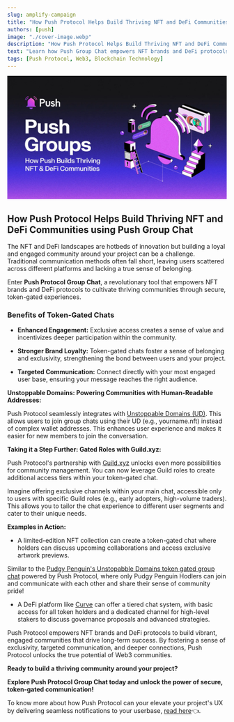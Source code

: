 ```yaml
---
slug: amplify-campaign
title: "How Push Protocol Helps Build Thriving NFT and DeFi Communities Using Push Group Chats"
authors: [push]
image: "./cover-image.webp"
description: "How Push Protocol Helps Build Thriving NFT and DeFi Communities Using Push Group Chats"
text: "Learn how Push Group Chat empowers NFT brands and DeFi protocols to cultivate thriving communities through secure, token-gated experiences."
tags: [Push Protocol, Web3, Blockchain Technology]
---
```

![Cover Image of How Push Protocol Helps Build Thriving NFT and DeFi Communities Using Push Group Chats Blog ](./cover-image.webp)

<!--truncate-->

## How Push Protocol Helps Build Thriving NFT and DeFi Communities using Push Group Chat

The NFT and DeFi landscapes are hotbeds of innovation but building a loyal and engaged community around your project can be a challenge. Traditional communication methods often fall short, leaving users scattered across different platforms and lacking a true sense of belonging.

Enter **Push Protocol Group Chat**, a revolutionary tool that empowers NFT brands and DeFi protocols to cultivate thriving communities through secure, token-gated experiences.

### Benefits of Token-Gated Chats

- **Enhanced Engagement:** Exclusive access creates a sense of value and incentivizes deeper participation within the community.

- **Stronger Brand Loyalty:** Token-gated chats foster a sense of belonging and exclusivity, strengthening the bond between users and your project.

- **Targeted Communication:** Connect directly with your most engaged user base, ensuring your message reaches the right audience.

**Unstoppable Domains: Powering Communities with Human-Readable Addresses:**

Push Protocol seamlessly integrates with [Unstoppable Domains (UD)](https://unstoppabledomains.com/). This allows users to join group chats using their UD (e.g., yourname.nft) instead of complex wallet addresses. This enhances user experience and makes it easier for new members to join the conversation.


**Taking it a Step Further: Gated Roles with Guild.xyz:**

Push Protocol's partnership with [Guild.xyz](https://guild.xyz/explorer) unlocks even more possibilities for community management. You can now leverage Guild roles to create additional access tiers within your token-gated chat.

Imagine offering exclusive channels within your main chat, accessible only to users with specific Guild roles (e.g., early adopters, high-volume traders). This allows you to tailor the chat experience to different user segments and cater to their unique needs.

**Examples in Action:**

- A limited-edition NFT collection can create a token-gated chat where holders can discuss upcoming collaborations and access exclusive artwork previews.

Similar to the [Pudgy Penguin's Unstopabble Domains token gated group chat](https://twitter.com/pushprotocol/status/1777929898784444842?utm_source=google&utm_medium=twitter&utm_campaign=amplify_upgrade) powered by Push Protocol, where only Pudgy Penguin Hodlers can join and communicate with each other and share their sense of community pride!

- A DeFi platform like [Curve](https://curve.fi/#/ethereum/pools) can offer a tiered chat system, with basic access for all token holders and a dedicated channel for high-level stakers to discuss governance proposals and advanced strategies.


Push Protocol empowers NFT brands and DeFi protocols to build vibrant, engaged communities that drive long-term success. By fostering a sense of exclusivity, targeted communication, and deeper connections, Push Protocol unlocks the true potential of Web3 communities.

**Ready to build a thriving community around your project?**

**Explore Push Protocol Group Chat today and unlock the power of secure, token-gated communication!**

To know more about how Push Protocol can your elevate your project's UX by delivering seamless notifications to your userbase, [read here](https://push.org/blog/revolutionising-communication-for-defi-and-nft-with-push/?utm_source=google&utm_medium=blog&utm_campaign=amplify_upgrade)👈.